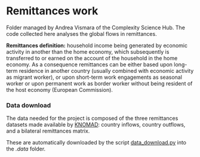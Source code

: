 # Remittances work

Folder managed by Andrea Vismara of the Complexity Science Hub. 
The code collected here analyses the global flows in remittances.

**Remittances definition:** household income being generated by economic activity in 
another than the home economy, which subsequently is transferred to or 
earned on the account of the household in the home economy. 
As a consequence remittances can be either based upon long-term residence
in another country (usually combined with economic activity as migrant 
worker), or upon short-term work engagements as seasonal 
worker or upon permanent work as border worker without being 
resident of the host economy (European Commission). 

### Data download

The data needed for the project is composed of the three remittances datasets 
made available by [KNOMAD](https://www.knomad.org/data/remittances): country inflows,
country outflows, and a bilateral remittances matrix.

These are automatically downloaded by the script [data_download.py](https://github.com/AndreaVisma/csh_remittances/blob/main/data_download.py) 
into the _.data_ folder.